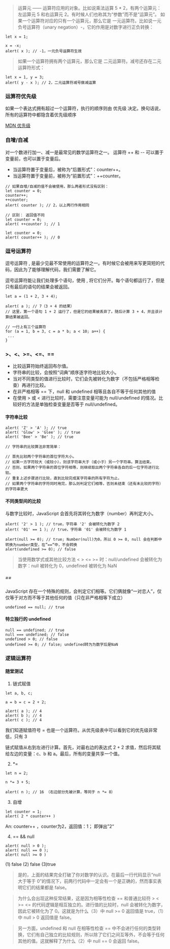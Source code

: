 > 运算元 —— 运算符应用的对象。比如说乘法运算 5 * 2，有两个运算元：左运算元 5 和右运算元 2。有时候人们也称其为“参数”而不是“运算元”。
> 如果一个运算符对应的只有一个运算元，那么它是 一元运算符。比如说一元负号运算符（unary negation）-，它的作用是对数字进行正负转换：
```
let x = 1;

x = -x;
alert( x ); // -1，一元负号运算符生效
```
> 如果一个运算符拥有两个运算元，那么它是 二元运算符。减号还存在二元运算符形式：
```
let x = 1, y = 3;
alert( y - x ); // 2，二元运算符减号做减运算
```

### 运算符优先级
如果一个表达式拥有超过一个运算符，执行的顺序则由 优先级 决定。换句话说，所有的运算符中都隐含着优先级顺序

[MDN 优先级](https://developer.mozilla.org/zh-CN/docs/Web/JavaScript/Reference/Operators/Operator_Precedence)

### 自增/自减
对一个数进行加一、减一是最常见的数学运算符之一。
运算符 ++ 和 -- 可以置于变量前，也可以置于变量后。

- 当运算符置于变量后，被称为“后置形式”：counter++。
- 当运算符置于变量前，被称为“前置形式”：++counter。
```
// 如果自增/自减的值不会被使用，那么两者形式没有区别：
let counter = 0;
counter++;
++counter;
alert( counter ); // 2，以上两行作用相同

// 区别： 返回值不同
let counter = 0;
alert( ++counter ); // 1

let counter = 0;
alert( counter++ ); // 0
```

### 逗号运算符
逗号运算符 , 是最少见最不常使用的运算符之一。有时候它会被用来写更简短的代码，因此为了能够理解代码，我们需要了解它。

逗号运算符能让我们处理多个语句，使用 , 将它们分开。每个语句都运行了，但是只有最后的语句的结果会被返回。
```
let a = (1 + 2, 3 + 4);

alert( a ); // 7（3 + 4 的结果）
// 这里，第一个语句 1 + 2 运行了，但是它的结果被丢弃了。随后计算 3 + 4，并且该计算结果被返回。

// 一行上有三个运算符
for (a = 1, b = 3, c = a * b; a < 10; a++) {
 ...
}
```

### >、<、>=、<=、==
- 比较运算符始终返回布尔值。
- 字符串的比较，会按照“词典”顺序逐字符地比较大小。
- 当对不同类型的值进行比较时，它们会先被转化为数字（不包括严格相等检查）再进行比较。
- 在非严格相等 == 下，null 和 undefined 相等且各自不等于任何其他的值
- 在使用 > 或 < 进行比较时，需要注意变量可能为 null/undefined 的情况。比较好的方法是单独检查变量是否等于 null/undefined。

#### 字符串比较
```
alert( 'Z' > 'A' ); // true
alert( 'Glow' > 'Glee' ); // true
alert( 'Bee' > 'Be' ); // true

// 字符串的比较算法非常简单：

// 首先比较两个字符串的首位字符大小。
// 如果一方字符较大（或较小），则该字符串大于（或小于）另一个字符串。算法结束。
// 否则，如果两个字符串的首位字符相等，则继续取出两个字符串各自的后一位字符进行比较。
// 重复上述步骤进行比较，直到比较完成某字符串的所有字符为止。
// 如果两个字符串的字符同时用完，那么则判定它们相等，否则未结束（还有未比较的字符）的字符串更大
```
#### 不同类型间的比较
与数字比较时，JavaScript 会首先将其转化为数字（number）再判定大小。
```
alert( '2' > 1 ); // true，字符串 '2' 会被转化为数字 2
alert( '01' == 1 ); // true，字符串 '01' 会被转化为数字 1

alert(null >= 0); // true; Number(null)为0，所以 0 >= 0, null 会在判断中转换为number类型，在”==“中，不会转换
alert(undefined >= 0); // false
```
> 当使用数学式或其他比较方法 < > <= >= 时：null/undefined 会被转化为数字：null 被转化为 0，undefined 被转化为 NaN

##### ==
JavaScript 存在一个特殊的规则，会判定它们相等。它们俩就像“一对恋人”，仅仅等于对方而不等于其他任何的值（只在非严格相等下成立）
```
undefined == null; // true
```


#### 特立独行的 undefined
```
null == undefined; // true 
null === undefined; // false
undefined > 0; // false
undefined >= 0; // false; undefined转为为数字后是NaN
```

### 逻辑运算符


#### 随堂测试
1. 链式赋值
```
let a, b, c;

a = b = c = 2 + 2;

alert( a ); // 4
alert( b ); // 4
alert( c ); // 4
```
我们知道赋值符号 = 也是一个运算符。从优先级表中可以看到它的优先级非常低，只有 3

链式赋值从右到左进行计算。首先，对最右边的表达式 2 + 2 求值，然后将其赋给左边的变量：c、b 和 a。最后，所有的变量共享一个值。

2. *=
```
let n = 2;

n *= 3 + 5;

alert( n ); // 16 （右边部分先被计算，等同于 n *= 8）
```

3. 自增
```
let counter = 1;
alert( 2 * counter++ )
```
An: counter++ ，counter为2，返回值：1； 即弹出”2“

4. == && null
```
alert( null > 0 );
alert( null == 0 );
alert( null >= 0 )
```
(1) false  (2) false  (3)true
> 是的，上面的结果完全打破了你对数学的认识。在最后一行代码显示“null 大于等于 0”的情况下，前两行代码中一定会有一个是正确的，然而事实表明它们的结果都是 false。

> 为什么会出现这种反常结果，这是因为相等性检查 == 和普通比较符 > < >= <= 的代码逻辑是相互独立的。进行值的比较时，null 会被转化为数字，因此它被转化为了 0。这就是为什么（3）中 null >= 0 返回值是 true，（1）中 null > 0 返回值是 false。

> 另一方面，undefined 和 null 在相等性检查 == 中不会进行任何的类型转换，它们有自己独立的比较规则，所以除了它们之间互等外，不会等于任何其他的值。这就解释了为什么（2）中 null == 0 会返回 false。